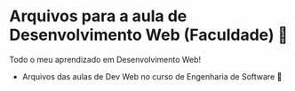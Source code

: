 # Arquivos para a aula de Desenvolvimento Web (Faculdade) :jigsaw:
Todo o meu aprendizado em Desenvolvimento Web!

- Arquivos das aulas de Dev Web no curso de Engenharia de Software :electric_plug:
